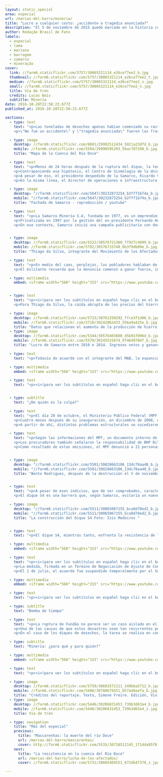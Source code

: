 ```yaml
---
layout: static_special
area: especial
url: /marcas-del-barro/mineria/
title: "Lucro a cualquier costo: ¿accidente o tragedia anunciada?"
description: "El 5 de noviembre de 2015 quedó marcado en la historia como el día de la mayor catástrofe ambiental de Brasil"
author: Redação Brasil de Fato
labels:
  - especial
  - lama
  - mariana
  - barragem
  - samarco
  - mineração
cover:
  link: //farm6.staticflickr.com/5757/30065321114_e26ce77ee2_b.jpg
  thumbnail: //farm6.staticflickr.com/5757/30065321114_e26ce77ee2_t.jpg
  medium: //farm6.staticflickr.com/5757/30065321114_e26ce77ee2_z.jpg
  small: //farm6.staticflickr.com/5757/30065321114_e26ce77ee2_n.jpg
  title: Vía de tren
  credits: Lucas Bois
  subtitle: Minería
date: 2016-10-28T22:58:23.677Z
published_at: 2016-10-28T22:58:23.677Z

sections:
  - type: text
    text: "<p>Las toneladas de desechos apenas habían comenzado su rastro de destrucción – que se extendería hasta la costa del estado de Espíritu Santo –, cuando una batalla de narrativas ya se libraba. Diversos actores se posicionaban respecto de las causas y los posibles culpables por la ruptura del dique de Fundão, ocurrido el 5 de noviembre de 2015 em Mariana, Minas Gerais (MG).</p>
    <p>\"No fue un accidente\" y \"tragedia anunciada\" fueron las frases más usadas por los pobladores del distrito de Bento Rodrigues, apenas después de que el tsunami de barro tóxico devastara su comunidad. Del otro lado, \"desastre ambiental\" y \"accidente\" fueron los conceptos utilizados por la Samarco (emprendimiento conjunto de Vale y BHP Billiton), que fueron reforzados por sectores del Estado y ampliamente divulgados por los medios de comunicación. En momentos en que se cumple un año del episodio, una de las versiones comienza a imponerse frente a las investigaciones.</p>"

  - type: image
    desktop: //farm9.staticflickr.com/8601/29992512434_5021a23dfd_b.jpg
    mobile: //farm6.staticflickr.com/5594/29990595293_56ac787198_b.jpg
    title: "Mapa de la Cuenca del Río Doce"

  - type: text
    text: "<p>Menos de 24 horas después de la ruptura del dique, la teoría de que temblores sísmicos habían motivado la tragedia ya figuraba en portales de noticias. En aquel jueves, la Red Sismográfica Brasileña había registrado cuatro temblores de pequeña intensidad entre las 14h12 y las 15hs59, en Minas Gerais. Uno de ellos, de 2.6 de magnitud, ocurrió a 5 kilómetros del Complejo minero de la Samarco.</p>
    <p>Contraponiendo esa hipótesis, el Centro de Sismología de la Universidad de San Pablo (USP), divulgó un informe el día 6 de noviembre, en el que afirmaba que \"temblores de tierra de pequeña magnitud sólo en casos muy especiales podrían causar daños directos a cualquier construcción civil o dique\".  Además, de acuerdo con el documento, \"los temblores de tierra en esa parte de Minas Gerais son relativamente comunes, por lo que no se trata de un fenómeno anormal\".</p>
    <p>A pesar de eso, el presidente despedido de la Samarco, Ricardo Vescovi, reafirmó el carácter accidental de lo ocurrido durante las conferencias de prensa que dio luego de la ruptura de Fundão. En ese período, también resaltó la calidad de las políticas de seguridad de la minera, y el cumplimiento de las leyes ambientales.</p>
    <p>En la misma línea, el director de operaciones e infraestructura de Samarco, Kleber Terra, dijo, en una rueda de prensa realizada el 17 de noviembre, que \"no es momento de pedir disculpas a la población de Mariana, sino de verificar claramente lo que ocurrió\".</p>"

  - type: image
    desktop: "//farm6.staticflickr.com/5647/30232873254_b2fff1b74a_b.jpg"
    mobile: "//farm6.staticflickr.com/5647/30232873254_b2fff1b74a_b.jpg"
    title: "Fachada de Samarco - reproducción / youtube"

  - type: text
    text: "<p>La Samarco Minería S.A, fundada en 1977, es un emprendimiento conjunto (join venture) controlado por dos gigantes del sector: la brasilera Vale y la anglo-australiana BHP Billiton. Cada una tiene el 50% de las acciones, detentan las tazas de lucro y participan del Consejo Administrativo de Samarco. A pesar de esto, la minera brasilera Vale negó cualquier responsabilidad sobre la ruptura del dique de  Fundão.</p>
    <p>Privatizada en 1997 por la gestión del ex-presidente Fernando Henrique Cardoso (PSDB), la Vale fue categórica al deslindarse de cualquier \"responsabilidad por el infeliz y triste accidente que ocurrió en Mariana\". En la declaración, enviada al periódico norteamericano The Wall Street Journal una semana después de la ruptura, la minera afirmó ser una \"mera accionista de Samarco, sin tener ninguna injerencia operacional en la gestión de la empresa, directa o indirectamente, de cerca o de lejos\".</p>
    <p>En ese contexto, Samarco inició una campaña publicitaria con declaraciones de funcionarios y afectados elogiando las acciones de mitigación de los impactos del mayor desastre socioambiental de la historia del país. De acuerdo con una evaluación del Comité en Defensa de los Territorios Frente a la Minería, en apenas tres inserciones de la campaña, de un minuto cada una, en Fantástico, programa de la Red Globo (el día 14 de febrero), la minera desembolsó un valor estimado de 3 millones de reales. La pieza publicitaria llevaba el slogan: \"Siempre es bueno mirar para todos lados\".</p>"


  - type: image
    desktop: //farm6.staticflickr.com/5522/30576721360_ff92fc4699_b.jpg
    mobile: //farm6.staticflickr.com/5792/30576733740_6b3f9db09e_b.jpg
    title: "Thiago da Silva, integrante del Movimiento de los Afectados por Represas, dice: La ruptura del dique de Fundão no fue un accidente, una casualidad o un hecho aislado en el contexto de la minería en Minas Gerais. Fue el resultado de la negligencia asumida por la Samarco, con la solidaridad del Estado, porque sus órganos no fiscalizaron, no hacieron su parte."

  - type: text
    text: "<p>En medio del caos, perplejos, los pobladores hablaban de lo ocurrido como una \"tragedia anunciada\". Según Thiago da Silva, integrante de la coordinación nacional del Movimiento de los Afectados por Represas (MAB, por sus siglas en portugués), la expresión surgió enseguida del desastre, a partir de una visión colectiva de los pobladores de Bento Rodrigues (ver video).</p>
    <p>El militante recuerda que la denuncia comenzó a ganar fuerza, incluso con análisis técnicas de sectores de la sociedad civil. \"Son muchos los factores que comprueban la responsabilidad de Samarco, de Vale y de BHP Billiton en este crimen, que es el mayor crimen socioambiental de la historia de Brasil\", afirma.</p>"

  - type: multimedia
    embed: <iframe width="560" height="315" src="https://www.youtube.com/embed/V7ZAPnNxVXE"" frameborder="0" allowfullscreen></iframe>


  - type: text
    text: "<p><i>(para ver los subtítulos en español haga clic en el botón abajo al lado de configuraciones)</i></p><p>Al inicio de 2010, hubo un boom en los valores internacionales del hierro, que llegó a ser vendido por 150 dólares la tonelada. Distintos motivos explican el alza del precio de esta  commodity, entre ellos la demanda de la economía china, en plena expansión. Sin embargo, ese pico no se mantuvo por mucho tiempo, y en menos de dos años los precios cayeron prácticamente a la mitad.</p>
    <p>Para Thiago da Silva, la caída abrupta de los precios del hierro está en el centro de las causas de la ruptura del dique de Fundão. En un documento, el MAB señala la relación entre la disminución de los precios de la materia prima en el escenario internacional, y el aumento de la producción de Samarco a partir de 2011. \"El dique de Fundão no soportó en su estructura los desechos porque de 2013 a 2014, hubo un crecimiento exponencial de la cantidad de desechos derramados ahí dentro. La Vale y la BHP Billiton, dueñas de Samarco, decidieron aumentar su producción de mineral en el momento en el que el precio estaba cayendo, para mantener los niveles de lucro a cualquier precio\", explica.</p>"

  - type: image
    desktop: //farm6.staticflickr.com/5723/30761250292_ffce3f1d06_b.jpg
    mobile: //farm6.staticflickr.com/5710/30242062433_556a9a425e_b.jpg
    title: "Datos que relacionan el aumento de la producción de hierro con la producción de de desechos entre 2010 y 2014. Producción de hierro y producción de residuos respectivamente en toneladas por año:  22,7 y 16,3 en 2010; 23 y 15,6 en 2011; 22,3 y 16,7 en 2012; 21,7 y 16,5 en 2013; 25 y 22 en 2013. "
  - type: image
    desktop: //farm6.staticflickr.com/5344/30576403600_d5b91f0964_b.jpg
    mobile: //farm6.staticflickr.com/5579/30245531674_9f46d9784f_b.jpg
    title: "Lucro de Samarco entre 2010 e 2014. Ingresos netos y ganancia neta respectivamente en toneladas por año: 6,24 y 2,25 en 2010; 7,06 y 2,91 en 2011; 6,55 y 2,65 en 2012; 7,20 y 2,73 en 2013; 7,54 y 2,80 en 2014"

  - type: text
    text: "<p>Todavía de acuerdo con el integrante del MAB, la expansión de la producción minera no fue acompañada de acciones para depositar los desechos. Una opinión semejante tiene Maria Júlia Zanon, integrante de la coordinación del Movimiento por la Soberanía Popular frente a la Minería (MAM). Zanon afirma que es posible asociar el período posterior al boom minero con la ruptura del dique de Fundão (ver video).</p>"

  - type: multimedia
    embed: <iframe width="560" height="315" src="https://www.youtube.com/embed/Rri-i3UUgAA" frameborder="0" allowfullscreen></iframe>

  - type: text
    text: "<p><i>(para ver los subtítulos en español haga clic en el botón abajo al lado de configuraciones)</i></p>"


  - type: subtitle
    text: "¿De quién es la culpa?"

  - type: text
    text: "<p>El día 20 de octubre, el Ministerio Público Federal (MPF) presentó, en Belo Horizonte (MG), las conclusiones sobre la ruptura del dique de Fundão. \"Lo que tuvimos fue un secuestro de la seguridad, y de una política más responsable de seguridad en el dique, causada por una búsqueda incesante de lucro, en un escenario en el que hubo una caída significativa en el precio del hierro\", afirmó, en conferencia de prensa, el procurador de la República José Adércio Leite Sampaio.</p>
    <p>Cuatro meses después de su inauguración, en diciembre de 2008, el dique de Fundão fue paralizado, y el depósito de residuos interrumpido, a causa de problemas en su sistema de drenaje. De acuerdo con el MPF, ese problema desencadenó una investigación interna de Samarco, que señaló fallas en la construcción del dique. Además, una de las intenciones originales del dique, la separación clara entre desechos arenosos y barro, fue dejada de lado por la minera.</p>
    <p>A partir de ahí, distintos problemas estructurales se sucedieron. En 2012, apareció un \"agujero\" que hizo que la Samarco retirase el eje del dique de su parte superior izquierda – un punto en el que tenía contacto con la pila de estériles (piedras sin mineral) de Vale. O sea, la proximidad entre el dique de  Fundão, donde eran descartados los desechos de la minería, y el lugar en el que la Mina de Fábrica Nueva dejaba también piedras sin mineral, era un riesgo para las dos estructuras.</p>"

  - type: text
    text: "<p>Según las informaciones del MPF, un documento interno de Samarco, fechado en abril de 2015, previa la posibilidad de que ocurriesen de dos a 20 muertes en caso de que se rompiese el dique de Fundão. Además, enumeraba las consecuencias ambientales y previa la interrupción de las actividades de la minera por un período de hasta dos años.</p>
    <p>Los procuradores también señalaron la responsabilidad de BHP Billiton y de Vale, que participaron de las reuniones del Consejo de Administración de Samarco en las que fueron presentados los documentos que mostraban los riesgos de la ruptura. \"Las accionistas participaron de ese proceso deliberativo. Las accionistas pasaron también, a través de esas reuniones, a tomar conocimiento de lo que acontecía. Había comités operativos y comités de diques, en los que estos asuntos eran tratados y habían integrantes de Vale y BHP Billiton\", explicó el procurador.</p>
    <p>Como resultado de estas omisiones, el MPF denunció a 22 personas, además de las empresas Samarco, BHP Billiton, Vale e VogBR por la ruptura del dique de Fundão. Entre los denunciados, 21 son acusados de homicidio calificado con dolo eventual, es decir, cuando se asume el riesgo de matar.</p>"


  - type: image
    desktop: "//farm6.staticflickr.com/5501/30828663106_13dc78aa48_b.jpg"
    mobile: "//farm6.staticflickr.com/5501/30828663106_13dc78aa48_b.jpg"
    title: "Bento Rodrigues, después de la destrucción el 5 de noviembre del 2015 "


  - type: text
    text: "<p>A pesar de esos indicios, que de ser comprobados, caracterizarán la ruptura del dique como un crimen, el gobernador de Minas Gerais, Fernando Pimentel (PT), emitió un decreto, el 21 de setiembre de este año, que expropia 56 hectáreas de Bento Rodrigues para la construcción del dique S4 de la Samarco. La decisión se tomó a través de un Término de Ajuste de Conducta (TAC) entre la Secretaría de Estado del Medio Ambiente (Semad), Samarco, BHP Billiton, y Vale.</p>
    <p>El dique S4 es una barrera que, según Samarco, evitaría un nuevo derrame de barro en períodos lluviosos. La obra tendrá capacidad para soportar un volumen de 1, 05 millones de  m³ de desechos. Además de este, la Samarco ya cuenta con los diques S1-A, S2-A y S3, con reservatorios de 15 mil m³, 45 mil m³ y 2,1 millones de m³, respectivamente.</p>"

  - type: image
    desktop: "//farm6.staticflickr.com/5511/30865067155_bca8d70ed2_b.jpg"
    mobile: "//farm6.staticflickr.com/5511/30865067155_bca8d70ed2_b.jpg"
    title: "La construcción del Dique S4 Foto: Isis Medeiros "  


  - type: text
    text: "<p>El dique S4, mientras tanto, enfrenta la resistencia de los ex-pobladores de Bento Rodrigues. En total, 55 propietarios serán afectados con la construcción de la obra, que inundará prácticamente la mitad de la extensión total de la comunidad con desechos de minería de hierro. Uno de ellos es el jubilado Manuel Marcos Muniz, de 52 años. Él tiene un terreno que será inundado por el emprendimiento de la Samarco (ver video).</p>"

  - type: multimedia
    embed: <iframe width="560" height="315" src="https://www.youtube.com/embed/A1jES20TqDg" frameborder="0" allowfullscreen></iframe>     

  - type: text
    text: "<p><i>(para ver los subtítulos en español haga clic en el botón abajo al lado de configuraciones)</i></p><p>Además de Bento Rodrigues, toda la región afectada por el barro vive con incertidumbre respecto al futuro. El 2 de marzo de este año, el gobierno federal, los gobiernos de Espíritu Santo y Minas Gerais, BHP Billiton, Vale y Samarco firmaron un acuerdo extrajudicial para la reparación de los daños causados por la ruptura del dique de Fundão en la cuenca del río Doce.</p>
    <p>La medida, firmada en un Término de Negociación de Ajuste de Conducta (TTAC), prevé una inversión por 20 billones de reales durante los próximos 15 años, administrados por una fundación privada. Denominada Fundación Renova, la entidad excluyó de sus consejos deliberativos la participación de personas y municipios afectados.</p>
    <p>El 1 de julio, el acuerdo fue suspendido temporalmente por el Supremo Tribunal de Justicia (STJ), que alegó falta de legitimidad, por no haber consultado a los sujetos directamente afectados por la ruptura del dique. A pesar de esto, el Consejo Curador de la Fundación Renova realizó su primera reunión el día 12 de agosto. Para la integrante de la coordinación del MAM, María Júlia Zanon, este acuerdo refleja la subordinación del Estado frente a los emprendimientos de las empresas mineras.</p>"

  - type: multimedia
    embed: <iframe width="560" height="315" src="https://www.youtube.com/embed/RyN1jJ3k4m4" frameborder="0" allowfullscreen></iframe>

  - type: text
    text: "<p><i>(para ver los subtítulos en español haga clic en el botón abajo al lado de configuraciones)</i></p>"

  - type: subtitle
    text: "Bomba de tiempo"

  - type: text
    text: "<p>La ruptura de Fundão no parece ser un caso aislado en el contexto de los diques de desechos. El grupo Política, Economía, Minería, Ambiente y Sociedad (PoEMAS), formado por académicos de diversas universidades brasileñas, reseñó siete rupturas de diques en los últimos treinta años, sólo en el estado de Minas Gerais. Además de los daños ambientales, esos desastres causaron la muerte de 15 personas.</p>
    <p>Una de las causas de que estos desastres sean tan recurrentes puede rastrearse en las deficiencias de las políticas de fiscalización. En Minas Gerais, la Fundación Estadual de Medio Ambiente (Feam) es el órgano responsable por el inventario y la inspección de los diques en el estado. En su banco de Declaraciones Ambientales, consta la existencia de 754 diques de emprendimientos minerales o industriales destinados al almacenamiento de agua o de residuos y desechos. De éstas, apenas el 34% fueron supervisadas en 2014.</p>
    <p>En el caso de los diques de desechos, la tarea se realiza en conjunto con el Departamento Nacional de Producción Mineral (DNPM), entidad federal a la que le corresponde la fiscalización del plan de seguridad de diques. Solamente en suelo minero, aparecen listados 450 diques destinados a minería. Del total, 49 no presentan estabilidad garantida, o no hay conclusión presentada por la Feam, o todavía no existe ninguna clasificación del órgano ambiental. O sea, más del 10% de los diques de desechos en Minas Gerais corren riesgos de romperse, o no fueron fiscalizados.</p>"

  - type: subtitle
    text: "Minería: ¿para qué y para quién?"

  - type: multimedia
    embed: <iframe width="560" height="315" src="https://www.youtube.com/embed/OuMoiCbuoy0" frameborder="0" allowfullscreen></iframe>

  - type: text
    text: "<p><i>(para ver los subtítulos en español haga clic en el botón abajo al lado de configuraciones)</i></p>"

  - type: image
    desktop: //farm6.staticflickr.com/5759/30683572111_349b6a5712_b.jpg
    mobile: //farm6.staticflickr.com/5488/30788679551_b57a48aefa_b.jpg
    title: "Créditos del reportaje. Texto, Simone Freire. Edición, Vivian Fernandes. Video y foto, José Eduardo Bernardes y Guilherme Weimann. Arte, Wilcker Morais."
  - type: image
    desktop: //farm6.staticflickr.com/5446/30206831453_739b3d63a4_b.jpg
    mobile: //farm6.staticflickr.com/5446/30206831453_739b3d63a4_z.jpg
    title: Vía de tren

  - type: navigation
    title: "Más del especial"
    previous:
      title: "Mascarenhas: la muerte del río Doce"
      url: /marcas-del-barro/mascarenhas/
      cover: http://farm6.staticflickr.com/5535/30718512145_1f1dda95f8_z.jpg
    next:
      title: "La resistencia en la cuenca del Río Doce"
      url: /marcas-del-barro/lucha-de-los-afectados/
      cover: //farm6.staticflickr.com/5731/30605469151_672db47378_z.jpg

---
```

